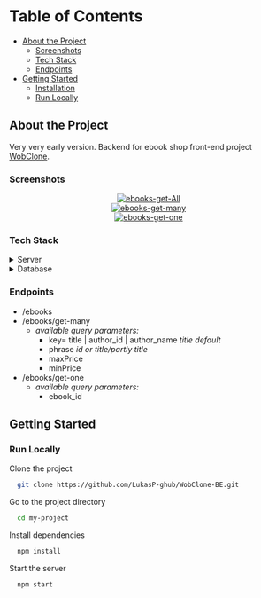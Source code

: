 # Table of Contents

- [About the Project](#about-the-project)
  * [Screenshots](#screenshots)
  * [Tech Stack](#tech-stack)
  * [Endpoints](#endpoints)
- [Getting Started](#getting-started)
  * [Installation](#installation)
  * [Run Locally](#run-locally)
 

<!-- About the Project -->
## About the Project
Very very early version.
Backend for ebook shop front-end project <a href="https://github.com/LukasP-ghub/WobClone">WobClone</a>.  

<!-- Screenshots -->
### Screenshots

<div align="center"> 
 <a href="https://ibb.co/kxrX0v2"><img src="https://i.ibb.co/R9McPdT/ebooks-get-All.jpg" alt="ebooks-get-All"></a>
</div>

<div align="center"> 
 <a href="https://ibb.co/5kN19dr"><img src="https://i.ibb.co/pQt1Pgf/ebooks-get-many.jpg" alt="ebooks-get-many"></a>
</div>

<div align="center"> 
  <a href="https://ibb.co/PT1PJjS"><img src="https://i.ibb.co/JxrG8th/ebooks-get-one.jpg" alt="ebooks-get-one"></a>
</div>

<!-- TechStack -->
### Tech Stack

<details>
  <summary>Server</summary>
  <ul>
    <li><a href="https://www.typescriptlang.org/">Typescript</a></li>
    <li><a href="https://expressjs.com/">Express.js</a></li>
  </ul>
</details>

<details>
<summary>Database</summary>
  <ul>
    <li><a href="https://www.mysql.com/">MySQL</a></li>
  </ul>
</details>

<!-- Features -->
### Endpoints

- /ebooks
- /ebooks/get-many
  - <em>available query parameters:</em> 
    - key= title | author_id | author_name  <em>title default</em>
    - phrase <em>id or title/partly title</em>
    - maxPrice
    - minPrice 
- /ebooks/get-one
  - <em>available query parameters:</em> 
    - ebook_id

## Getting Started
   
### Run Locally

Clone the project

```bash
  git clone https://github.com/LukasP-ghub/WobClone-BE.git
```

Go to the project directory

```bash
  cd my-project
```

Install dependencies

```bash
  npm install
```

Start the server

```bash
  npm start
```

